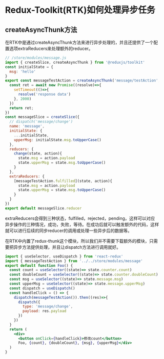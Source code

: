 # Redux-Toolkit(RTK)如何处理异步任务

## createAsyncThunk方法

在RTK中是通过createAsyncThunk方法来进行异步处理的，并且还提供了一个配置选项extraReducers来处理额外的reducer。

```javascript
// /store/modules/message.js
import { createSlice, createAsyncThunk } from '@reduxjs/toolkit'
const initialState = {
  msg: 'hello'
}
export const messageTestAction = createAsyncThunk('message/testAction', async ()=>{
  const ret = await new Promise((resolve)=>{
    setTimeout(()=>{
      resolve('response data')
    }, 2000)
  }) 
  return ret;
})
const messageSlice = createSlice({
  // dispatch('message/change')
  name: 'message',
  initialState: {
    ...initialState,
    upperMsg: initialState.msg.toUpperCase()
  },
  reducers: {
    change(state, action){
      state.msg = action.payload
      state.upperMsg = state.msg.toUpperCase()
    }
  },
  extraReducers: {
    [messageTestAction.fulfilled](state, action){
      state.msg = action.payload
      state.upperMsg = state.msg.toUpperCase()
    }
  }
})
export default messageSlice.reducer
```

extraReducers会得到三种状态，fulfilled，rejected，pending，这样可以对应异步操作的三种情况，成功，失败，等待。在成功后就可以触发额外的代码，这样就可以进行后续的同步reducer的调用或处理一些异步后的数据等。

在RTK中内置了redux-thunk这个模块，所以我们并不需要下载额外的模块，只需要把异步方法提供处理，并且让dispatch方法进行调用就好。

```jsx
import { useSelector, useDispatch } from 'react-redux'
import { messageTestAction } from '../../store/modules/message'
export default function Foo() {
  const count = useSelector((state)=> state.counter.count)
  const doubleCount = useSelector((state)=> state.counter.doubleCount)
  const msg = useSelector((state)=> state.message.msg)
  const upperMsg = useSelector((state)=> state.message.upperMsg)
  const dispatch = useDispatch()
  const handleClick = () => {
    dispatch(messageTestAction()).then((res)=>{  
      dispatch({
        type: 'message/change',
        payload: res.payload
      })
    })
  }
  return (
    <div>
      <button onClick={handleClick}>修改count</button>
      Foo, {count}, {doubleCount}, {msg}, {upperMsg}</div>
  )
}
```

